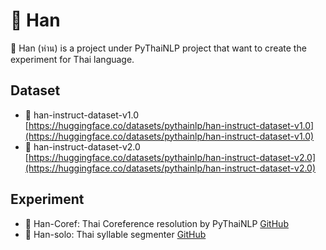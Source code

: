 # 🪿 Han
🪿 Han (ห่าน) is a project under PyThaiNLP project that want to create the experiment for Thai language.

## Dataset

- 🪿 han-instruct-dataset-v1.0 [https://huggingface.co/datasets/pythainlp/han-instruct-dataset-v1.0](https://huggingface.co/datasets/pythainlp/han-instruct-dataset-v1.0)
- 🪿 han-instruct-dataset-v2.0 [https://huggingface.co/datasets/pythainlp/han-instruct-dataset-v2.0](https://huggingface.co/datasets/pythainlp/han-instruct-dataset-v2.0)

## Experiment
- 🪿 Han-Coref: Thai Coreference resolution by PyThaiNLP [GitHub](https://github.com/PyThaiNLP/han-coref)
- 🪿 Han-solo: Thai syllable segmenter [GitHub](https://github.com/PyThaiNLP/Han-solo)

